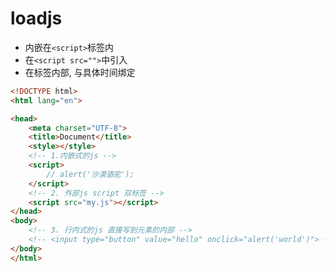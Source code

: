 # loadjs



- 内嵌在`<script>`标签内
- 在`<script src="">`中引入
- 在标签内部, 与具体时间绑定

```html
<!DOCTYPE html>
<html lang="en">

<head>
    <meta charset="UTF-8">
    <title>Document</title>
    <style></style>
    <!-- 1.内嵌式的js -->
    <script>
        // alert('沙漠骆驼');
    </script>
    <!-- 2. 外部js script 双标签 -->
    <script src="my.js"></script>
</head>
<body>
    <!-- 3. 行内式的js 直接写到元素的内部 -->
    <!-- <input type="button" value="hello" onclick="alert('world')"> -->
</body>
</html>
```